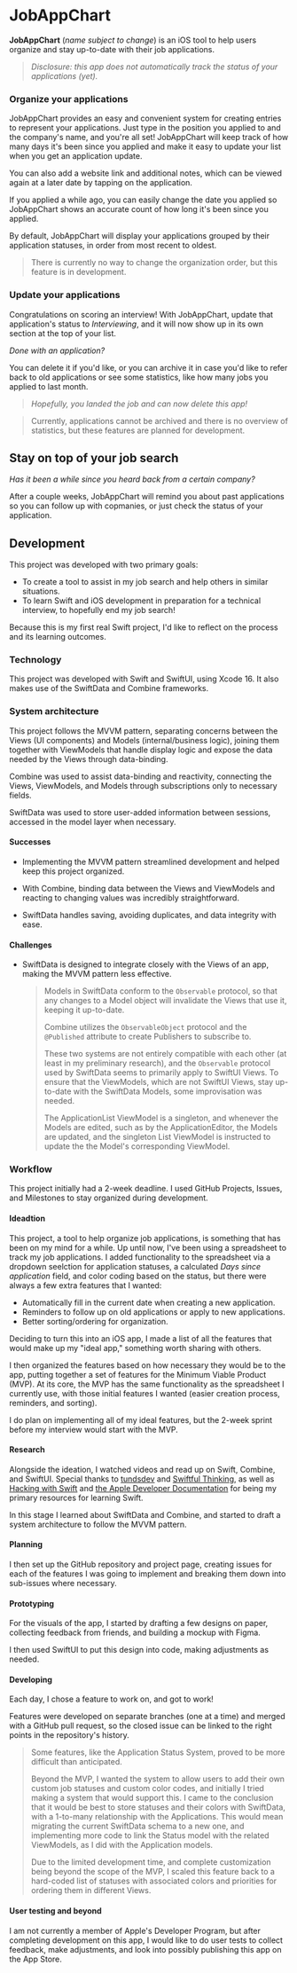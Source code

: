 # JobAppChart

**JobAppChart** (*name subject to change*) is an iOS tool to help users organize and stay up-to-date with their job applications.

> *Disclosure: this app does not automatically track the status of your applications (yet).*

### Organize your applications

JobAppChart provides an easy and convenient system for creating entries to represent your applications.
Just type in the position you applied to and the company's name, and you're all set!
JobAppChart will keep track of how many days it's been since you applied and make it easy to update your list when you get an application update.

You can also add a website link and additional notes, which can be viewed again at a later date by tapping on the application.

If you applied a while ago, you can easily change the date you applied so JobAppChart shows an accurate count of how long it's been since you applied.

By default, JobAppChart will display your applications grouped by their application statuses, in order from most recent to oldest.

> There is currently no way to change the organization order, but this feature is in development.

### Update your applications

Congratulations on scoring an interview!
With JobAppChart, update that application's status to *Interviewing*, and it will now show up in its own section at the top of your list.

*Done with an application?*

You can delete it if you'd like, or you can archive it in case you'd like to refer back to old applications or see some statistics, like how many jobs you applied to last month.

> *Hopefully, you landed the job and can now delete this app!*

> Currently, applications cannot be archived and there is no overview of statistics, but these features are planned for development.

## Stay on top of your job search

<!-- *Want to apply to a job every day?*

JobAppChart will send you daily reminders if you forget to apply, helping to keep you accountable.

> Notification preferences can be adjusted. -->

*Has it been a while since you heard back from a certain company?*

After a couple weeks, JobAppChart will remind you about past applications so you can follow up with copmanies, or just check the status of your application.

## Development

This project was developed with two primary goals:

- To create a tool to assist in my job search and help others in similar situations.
- To learn Swift and iOS development in preparation for a technical interview, to hopefully end my job search!
  
Because this is my first real Swift project, I'd like to reflect on the process and its learning outcomes.

### Technology

This project was developed with Swift and SwiftUI, using Xcode 16.
It also makes use of the SwiftData and Combine frameworks.

### System architecture

This project follows the MVVM pattern, separating concerns between the Views (UI components) and Models (internal/business logic), joining them together with ViewModels that handle display logic and expose the data needed by the Views through data-binding.

Combine was used to assist data-binding and reactivity, connecting the Views, ViewModels, and Models through subscriptions only to necessary fields.

SwiftData was used to store user-added information between sessions, accessed in the model layer when necessary.

#### Successes

- Implementing the MVVM pattern streamlined development and helped keep this project organized.

- With Combine, binding data between the Views and ViewModels and reacting to changing values was incredibly straightforward.
   
- SwiftData handles saving, avoiding duplicates, and data integrity with ease.

#### Challenges

- SwiftData is designed to integrate closely with the Views of an app, making the MVVM pattern less effective.
  > Models in SwiftData conform to the `Observable` protocol, so that any changes to a Model object will invalidate the Views that use it, keeping it up-to-date.
  >
  > Combine utilizes the `ObservableObject` protocol and the `@Published` attribute to create Publishers to subscribe to.
  >
  > These two systems are not entirely compatible with each other (at least in my preliminary research), and the `Observable` protocol used by SwiftData seems to primarily apply to SwiftUI Views. 
  > To ensure that the ViewModels, which are not SwiftUI Views, stay up-to-date with the SwiftData Models, some improvisation was needed.
  >
  > The ApplicationList ViewModel is a singleton, and whenever the Models are edited, such as by the ApplicationEditor, the Models are updated, and the singleton List ViewModel is instructed to update the the Model's corresponding ViewModel.

### Workflow

This project initially had a 2-week deadline. I used GitHub Projects, Issues, and Milestones to stay organized during development.

#### Ideadtion

This project, a tool to help organize job applications, is something that has been on my mind for a while. Up until now, I've been using a spreadsheet to track my job applications. I added functionality to the spreadsheet via a dropdown seelction for application statuses, a calculated *Days since application* field, and color coding based on the status, but there were always a few extra features that I wanted:

- Automatically fill in the current date when creating a new application.
- Reminders to follow up on old applications or apply to new applications.
- Better sorting/ordering for organization.

Deciding to turn this into an iOS app, I made a list of all the features that would make up my "ideal app," something worth sharing with others.

I then organized the features based on how necessary they would be to the app, putting together a set of features for the Minimum Viable Product (MVP). At its core, the MVP has the same functionality as the spreadsheet I currently use, with those initial features I wanted (easier creation process, reminders, and sorting).

I do plan on implementing all of my ideal features, but the 2-week sprint before my interview would start with the MVP.

#### Research

Alongside the ideation, I watched videos and read up on Swift, Combine, and SwiftUI.
Special thanks to [tundsdev](https://www.youtube.com/@tundsdev) and [Swiftful Thinking](https://www.youtube.com/@SwiftfulThinking), as well as [Hacking with Swift](https://www.hackingwithswift.com/) and [the Apple Developer Documentation](https://developer.apple.com/documentation) for being my primary resources for learning Swift.

In this stage I learned about SwiftData and Combine, and started to draft a system architecture to follow the MVVM pattern.

#### Planning

I then set up the GitHub repository and project page, creating issues for each of the features I was going to implement and breaking them down into sub-issues where necessary.

#### Prototyping

For the visuals of the app, I started by drafting a few designs on paper, collecting feedback from friends, and building a mockup with Figma.

I then used SwiftUI to put this design into code, making adjustments as needed.

#### Developing

Each day, I chose a feature to work on, and got to work!

Features were developed on separate branches (one at a time) and merged with a GitHub pull request, so the closed issue can be linked to the right points in the repository's history.

> Some features, like the Application Status System, proved to be more difficult than anticipated.
>
> Beyond the MVP, I wanted the system to allow users to add their own custom job statuses and custom color codes, and initially I tried making a system that would support this.
> I came to the conclusion that it would be best to store statuses and their colors with SwiftData, with a 1-to-many relationship with the Applications.
> This would mean migrating the current SwiftData schema to a new one, and implementing more code to link the Status model with the related ViewModels, as I did with the Application models.
>
> Due to the limited development time, and complete customization being beyond the scope of the MVP, I scaled this feature back to a hard-coded list of statuses with associated colors and priorities for ordering them in different Views.

#### User testing and beyond

I am not currently a member of Apple's Developer Program, but after completing development on this app, I would like to do user tests to collect feedback, make adjustments, and look into possibly publishing this app on the App Store.
